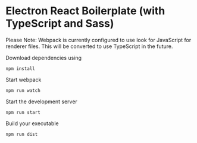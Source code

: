 # Electron React Boilerplate (with TypeScript and Sass)

Please Note: Webpack is currently configured to use look for JavaScript for renderer files. This will be converted to use TypeScript in the future.

Download dependencies using
```
npm install
```


Start webpack
```
npm run watch
```


Start the development server
```
npm run start
```


Build your executable
```
npm run dist
```